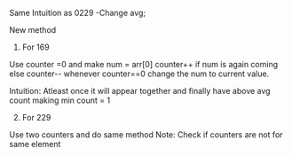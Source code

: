 Same Intuition as 0229
-Change avg;



New method
1. For 169

Use counter =0 
and make num = arr[0] 
    counter++ if num is again coming
    else 
    counter--
whenever counter==0 change the num to current value.


Intuition: Atleast once it will appear together and finally have above avg count making min count = 1


2. For 229
  
Use two counters and do same method
Note: Check if counters are not for same element
      
